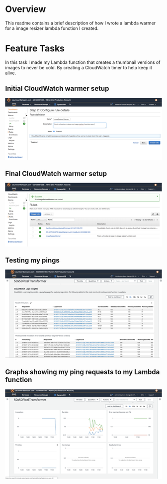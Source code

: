 # Overview
This readme contains a brief description of how I wrote a lambda warmer for a image resizer lambda function I created.

# Feature Tasks
In this task I made my Lambda function that creates a thumbnail versions of images to never be cold. By creating a 
CloudWatch timer to help keep it alive.

## Initial CloudWatch warmer setup
![alt_text](https://github.com/wosunkwo/taskmaster/blob/master/assest/Screen%20Shot%202019-07-12%20at%209.40.45%20AM.png)

## Final CloudWatch warmer setup
![alt_text](https://github.com/wosunkwo/taskmaster/blob/master/assest/Screen%20Shot%202019-07-12%20at%209.40.56%20AM.png)

## Testing my pings
![alt_text](https://github.com/wosunkwo/taskmaster/blob/master/assest/Screen%20Shot%202019-07-12%20at%209.59.21%20AM.png)

## Graphs showing my ping requests to my Lambda function
![alt_text](https://github.com/wosunkwo/taskmaster/blob/master/assest/Screen%20Shot%202019-07-12%20at%2010.53.13%20AM.png)
